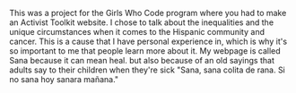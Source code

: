This was a project for the Girls Who Code program where you had to make an Activist Toolkit website.
I chose to talk about the inequalities and the unique circumstances when it comes to the Hispanic community and cancer. 
This is a cause that I have personal experience in, which is why it's so important to me that people learn more about it.
My webpage is called Sana because it can mean heal. but also because of an old sayings that adults say to their children when they're sick "Sana, sana colita de rana. Si no sana hoy sanara mañana."
